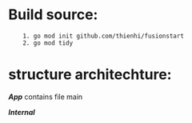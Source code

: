 

# Build source:
```
    1. go mod init github.com/thienhi/fusionstart
    2. go mod tidy
```


# structure architechture:

***App*** contains file main

***Internal*** 


